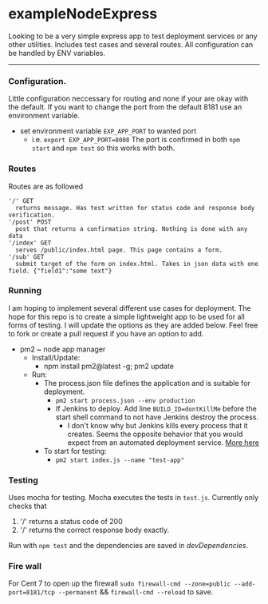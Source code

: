 # exampleNodeExpress
Looking to be a very simple express app to test deployment services or any other utilities. Includes test cases and several routes. All configuration can be handled by ENV variables.
____
### Configuration. 
Little configuration neccessary for routing and none if your are okay with the default.
If you want to change the port from the default 8181 use an environment variable.
* set environment variable `EXP_APP_PORT` to wanted port
   * i.e. `export EXP_APP_PORT=8008`
The port is confirmed in both `npm start` and `npm test` so this works with both.

### Routes
Routes are as followed
```
'/' GET
  returns message. Has test written for status code and response body verification.
'/post' POST
  post that returns a confirmation string. Nothing is done with any data
'/index' GET
  serves /public/index.html page. This page contains a form.
'/sub' GET
  submit target of the form on index.html. Takes in json data with one field. {"field1":"some text"}
```

### Running
I am hoping to implement several different use cases for deployment. The hope for this repo is to create a simple lightweight app to be used for all forms of testing. I will update the options as they are added below. Feel free to fork or create a pull request if you have an option to add.
* pm2 ~ node app manager
  * Install/Update:
    * npm install pm2@latest -g; pm2 update
  * Run:
    * The process.json file defines the application and is suitable for deployment.
      * `pm2 start process.json --env production`
      * If Jenkins to deploy. Add line `BUILD_ID=dontKillMe` before the start shell command to not have Jenkins destroy the process.
        * I don't know why but Jenkins kills every process that it creates. Seems the opposite behavior that you would expect from an automated deployment service. [More here](https://wiki.jenkins.io/display/JENKINS/ProcessTreeKiller)
    * To start for testing:
      * `pm2 start index.js --name "test-app"`

### Testing
Uses mocha for testing. Mocha executes the tests in `test.js`. 
Currently only checks that
1. '/' returns a status code of 200
2. '/' returns the correct response body exactly.  

Run with `npm test` and the dependencies are saved in *devDependencies*.

### Fire wall 
For Cent 7 to open up the firewall `sudo firewall-cmd --zone=public --add-port=8181/tcp --permanent` && `firewall-cmd --reload` to save.
